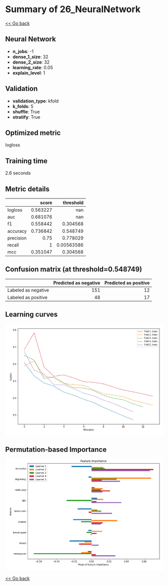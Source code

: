# Summary of 26_NeuralNetwork

[<< Go back](../README.md)


## Neural Network
- **n_jobs**: -1
- **dense_1_size**: 32
- **dense_2_size**: 32
- **learning_rate**: 0.05
- **explain_level**: 1

## Validation
 - **validation_type**: kfold
 - **k_folds**: 5
 - **shuffle**: True
 - **stratify**: True

## Optimized metric
logloss

## Training time

2.6 seconds

## Metric details
|           |    score |    threshold |
|:----------|---------:|-------------:|
| logloss   | 0.563227 | nan          |
| auc       | 0.681076 | nan          |
| f1        | 0.558442 |   0.304568   |
| accuracy  | 0.736842 |   0.548749   |
| precision | 0.75     |   0.778029   |
| recall    | 1        |   0.00563586 |
| mcc       | 0.351047 |   0.304568   |


## Confusion matrix (at threshold=0.548749)
|                     |   Predicted as negative |   Predicted as positive |
|:--------------------|------------------------:|------------------------:|
| Labeled as negative |                     151 |                      12 |
| Labeled as positive |                      48 |                      17 |

## Learning curves
![Learning curves](learning_curves.png)

## Permutation-based Importance
![Permutation-based Importance](permutation_importance.png)

[<< Go back](../README.md)
